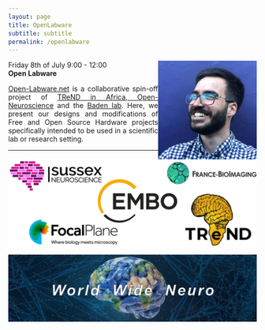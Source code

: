 ```yaml
---
layout: page
title: OpenLabware
subtitle: subtitle
permalink: /openlabware
---
```



<img align="right" width="200" src="./assets/Thumbnails/George.png"/>

Friday 8th of July 9:00 - 12:00  
<strong>Open Labware</strong>




<p style='text-align: justify;'>
<a href="https://open-labware.net/">Open-Labware.net</a> is a collaborative spin-off project of <a href="https://trendinafrica.org/">TReND in Africa</a>,<a href="https://open-neuroscience.com/"> Open-Neuroscience</a> and the <a href="https://badenlab.org/">Baden lab</a>. Here, we present our designs and modifications of Free and Open Source Hardware projects specifically intended to be used in a scientific lab or research setting.
</p>

---

<img align="center" src="./assets/Logos/sponsors.png"/>


<img align="center"><img src="./assets/Logos/WWN.png"/>
